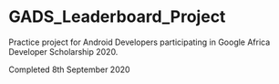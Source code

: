 # GADS_Leaderboard_Project
Practice project for Android Developers participating in Google Africa Developer Scholarship 2020.

Completed 8th September 2020
